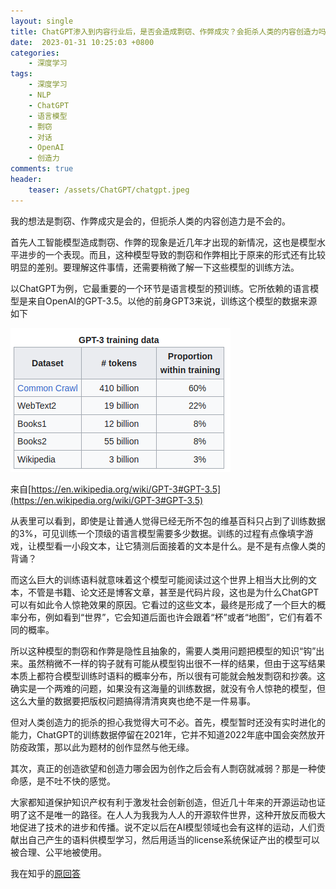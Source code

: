 ```yaml
---
layout: single
title: ChatGPT渗入到内容行业后，是否会造成剽窃、作弊成灾？会扼杀人类的内容创造力吗？
date:  2023-01-31 10:25:03 +0800
categories: 
    - 深度学习
tags: 
    - 深度学习
    - NLP
    - ChatGPT
    - 语言模型
    - 剽窃
    - 对话
    - OpenAI
    - 创造力
comments: true
header:
    teaser: /assets/ChatGPT/chatgpt.jpeg
---
```


我的想法是剽窃、作弊成灾是会的，但扼杀人类的内容创造力是不会的。

首先人工智能模型造成剽窃、作弊的现象是近几年才出现的新情况，这也是模型水平进步的一个表现。而且，这种模型导致的剽窃和作弊相比于原来的形式还有比较明显的差别。要理解这件事情，还需要稍微了解一下这些模型的训练方法。

以ChatGPT为例，它最重要的一个环节是语言模型的预训练。它所依赖的语言模型是来自OpenAI的GPT-3.5。以他的前身GPT3来说，训练这个模型的数据来源如下

![GPT-3训练数据](/assets/ChatGPT/data.png)

来自[https://en.wikipedia.org/wiki/GPT-3#GPT-3.5](https://en.wikipedia.org/wiki/GPT-3#GPT-3.5)

从表里可以看到，即使是让普通人觉得已经无所不包的维基百科只占到了训练数据的3%，可见训练一个顶级的语言模型需要多少数据。训练的过程有点像填字游戏，让模型看一小段文本，让它猜测后面接着的文本是什么。是不是有点像人类的背诵？

而这么巨大的训练语料就意味着这个模型可能阅读过这个世界上相当大比例的文本，不管是书籍、论文还是博客文章，甚至是代码片段，这也是为什么ChatGPT可以有如此令人惊艳效果的原因。它看过的这些文本，最终是形成了一个巨大的概率分布，例如看到“世界”，它会知道后面也许会跟着“杯”或者“地图”，它们有着不同的概率。

所以这种模型的剽窃和作弊是隐性且抽象的，需要人类用问题把模型的知识“钩”出来。虽然稍微不一样的钩子就有可能从模型钩出很不一样的结果，但由于这写结果本质上都符合模型训练时语料的概率分布，所以很有可能就会触发剽窃和抄袭。这确实是一个两难的问题，如果没有这海量的训练数据，就没有令人惊艳的模型，但这么大量的数据要把版权问题搞得清清爽爽也绝不是一件易事。

但对人类创造力的扼杀的担心我觉得大可不必。首先，模型暂时还没有实时进化的能力，ChatGPT的训练数据停留在2021年，它并不知道2022年底中国会突然放开防疫政策，那以此为题材的创作显然与他无缘。

其次，真正的创造欲望和创造力哪会因为创作之后会有人剽窃就减弱？那是一种使命感，是不吐不快的感觉。

大家都知道保护知识产权有利于激发社会创新创造，但近几十年来的开源运动也证明了这不是唯一的路径。在人人为我我为人人的开源软件世界，这种开放反而极大地促进了技术的进步和传播。说不定以后在AI模型领域也会有这样的运动，人们贡献出自己产生的语料供模型学习，然后用适当的license系统保证产出的模型可以被合理、公平地被使用。

我在知乎的[原回答](https://www.zhihu.com/answer/2869684778)
